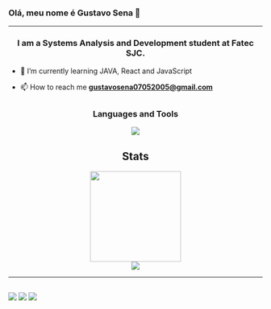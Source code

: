 ### Olá, meu nome é  <strong>Gustavo Sena</strong> 👋

<hr>
<h3 align="center"> I am a Systems Analysis and Development student at Fatec SJC.</h3>
  
- 🌱 I’m currently learning JAVA, React and JavaScript

- 📫 How to reach me **gustavosena07052005@gmail.com**

<p align="left">
</p>

##

<h3 align="center">Languages and Tools</h3>
<p align="center">
  <a href="https://skillicons.dev">
    <img src="https://skillicons.dev/icons?i=html,css,js,ts,react,bootstrap,cs,java,python,flask,mysql,aws,vscode&perline=4">
  </a>
</p>

<!--<p align="center"> 
<a href="https://html.spec.whatwg.org/multipage/" target="_blank" rel="noreferrer"> 
  <img src="https://img.shields.io/badge/html5-%23E34F26.svg?style=for-the-badge&logo=html5&logoColor=white"/> 
</a> 

<a href="https://www.w3schools.com/css/" target="_blank" rel="noreferrer"> 
  <img src="https://img.shields.io/badge/css3-%231572B6.svg?style=for-the-badge&logo=css3&logoColor=white"/> 
</a> 

<a href="https://getbootstrap.com" target="_blank" rel="noreferrer"> 
  <img src="https://img.shields.io/badge/bootstrap-%238511FA.svg?style=for-the-badge&logo=bootstrap&logoColor=white"/> 
</a>

</p>

<p align="center"> 
<a href="https://flask.palletsprojects.com/en/2.3.x/" target="_blank" rel="noreferrer">
  <img src="https://img.shields.io/badge/flask-%23000.svg?style=for-the-badge&logo=flask&logoColor=white"/>
</a>
  



<p align="center"> 
<a href="https://www.python.org" target="_blank" rel="noreferrer"> 
  <img src="https://img.shields.io/badge/python-3670A0?style=for-the-badge&logo=python&logoColor=ffdd54" alt="python"/> 
</a> 
  
<a href="https://www.w3schools.com/cs/" target="_blank" rel="noreferrer">
  <img src="https://img.shields.io/badge/c%23-%23239120.svg?style=for-the-badge&logo=c-sharp&logoColor=white"/> 
</a> 
  
<a href="https://java.com" target="_blank" rel="noreferrer">
  <img src="https://img.shields.io/badge/java-%23ED8B00.svg?style=for-the-badge&logo=openjdk&logoColor=white"/>
</a>
<a href="https://developer.mozilla.org/en-US/docs/Web/JavaScript" target="_blank" rel="noreferrer">
  <img src="https://img.shields.io/badge/javascript-%23323330.svg?style=for-the-badge&logo=javascript&logoColor=%23F7DF1E"/>
</a>
</p>

<p align="center">
<a href="https://www.mysql.com/" target="_blank" rel="noreferrer">
    <img src="https://img.shields.io/badge/mysql-%2300f.svg?style=for-the-badge&logo=mysql&logoColor=white"/>
  </a>
</p>
<p align="center"> 
<a href="https://aws.amazon.com" target="_blank" rel="noreferrer" >
  <img src="https://img.shields.io/badge/AWS-%23FF9900.svg?style=for-the-badge&logo=amazon-aws&logoColor=white"/>
</a>
</p>

<p align="center">   
<a href="https://code.visualstudio.com/" target="_blank" rel="noreferrer">
  <img src="https://img.shields.io/badge/Visual%20Studio%20Code-0078d7.svg?style=for-the-badge&logo=visual-studio-code&logoColor=white"/>
</a>
<a href="https://www.jetbrains.com/" target="_blank" rel="noreferrer">
  <img src="https://img.shields.io/badge/IntelliJIDEA-000000.svg?style=for-the-badge&logo=intellij-idea&logoColor=white"/>
</a>
</p>


</p>
-->

<h2 align="center">Stats</h2>
<div align="center">
<a href="https://github.com/gustavosenamp">
  <img height="180em" src="https://github-readme-stats.vercel.app/api?username=gustavosenamp&show_icons=true&theme=radical" />
</a>
<br>
<a href="https://github.com/gustavosenamp">
 <img align="center" src="https://github-readme-stats.vercel.app/api/top-langs/?username=gustavosenamp&langs_count=8&theme=radical" />
</a>
</div>
<hr/>

  ##
 
<div> 
   <a href="https://www.linkedin.com/in/gustavo-sena-577045232" target="_blank"><img src="https://img.shields.io/badge/-LinkedIn-%230077B5?style=for-the-badge&logo=linkedin&logoColor=white" target="_blank"></a> 
  <a href="https://instagram.com/gustavosenamp" target="_blank"><img src="https://img.shields.io/badge/-Instagram-%23E4405F?style=for-the-badge&logo=instagram&logoColor=white" target="_blank"></a>
  <a href = "gustavosena07052005@gmail.com"><img src="https://img.shields.io/badge/-Gmail-%23333?style=for-the-badge&logo=gmail&logoColor=white" target="_blank"></a>

</div>
